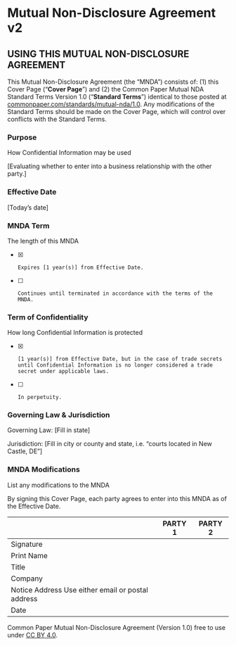 # Mutual Non-Disclosure Agreement v2

## USING THIS MUTUAL NON-DISCLOSURE AGREEMENT

This Mutual Non-Disclosure Agreement (the “MNDA”) consists of: (1) this Cover Page (“**Cover Page**”) and (2) the Common Paper Mutual NDA Standard Terms Version 1.0 (“**Standard Terms**”) identical to those posted at [commonpaper.com/standards/mutual-nda/1.0](https://commonpaper.com/standards/mutual-nda/1.0). Any modifications of the Standard Terms should be made on the Cover Page, which will control over conflicts with the Standard Terms.

### Purpose
<label>How Confidential Information may be used</label>

[Evaluating whether to enter into a business relationship with the other party.]

### Effective Date
[Today’s date]

### MNDA Term
<label>The length of this MNDA</label>
- [x]     Expires [1 year(s)] from Effective Date.
- [ ]     Continues until terminated in accordance with the terms of the MNDA.

### Term of Confidentiality
<label>How long Confidential Information is protected</label>
- [x]     [1 year(s)] from Effective Date, but in the case of trade secrets until Confidential Information is no longer considered a trade secret under applicable laws.
- [ ]     In perpetuity.

### Governing Law & Jurisdiction
Governing Law: [Fill in state]

Jurisdiction: [Fill in city or county and state, i.e. “courts located in New Castle, DE”]

### MNDA Modifications
List any modifications to the MNDA

By signing this Cover Page, each party agrees to enter into this MNDA as of the Effective Date.

|| PARTY 1 | PARTY 2 |
|:--- | :----: | :----: |
| Signature | | |
| Print Name | |
| Title | | |
| Company | | |
| Notice Address <label>Use either email or postal address</label> | | |
| Date | | |

Common Paper Mutual Non-Disclosure Agreement (Version 1.0) free to use under [CC BY 4.0](https://creativecommons.org/licenses/by/4.0/).
